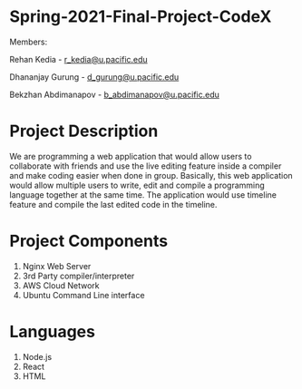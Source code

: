 # Spring-2021-Final-Project-CodeX

Members:

Rehan Kedia - r_kedia@u.pacific.edu

Dhananjay Gurung - d_gurung@u.pacific.edu

Bekzhan Abdimanapov	- b_abdimanapov@u.pacific.edu


# Project Description
We are programming a web application that would allow users to collaborate with friends and 
use the live editing feature inside a compiler and make coding easier when done in group.
Basically, this web application would allow multiple users to write, edit and compile a programming 
language together at the same time. The application would use timeline feature and compile the last edited code in the timeline.

# Project Components
1. Nginx Web Server
2. 3rd Party compiler/interpreter
3. AWS Cloud Network
4. Ubuntu Command Line interface

# Languages
1. Node.js
2. React
3. HTML

